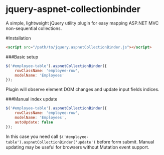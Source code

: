 jquery-aspnet-collectionbinder
==============================

A simple, lightweight jQuery utility plugin for easy mapping ASP.NET MVC non-sequential collections.


#Installation

```html
<script src="/path/to/jquery.aspnetCollectionBinder.js"></script>
```
###Basic setup

```javascript
$('#employee-table').aspnetCollectionBinder({
    rowClassName: 'employee-row',
    modelName: 'Employees'
});
```

Plugin will observe element DOM changes and update input fields indices.

###Manual index update


```javascript
$('#employee-table').aspnetCollectionBinder({
    rowClassName: 'employee-row',
    modelName: 'Employees',
    autoUpdate: false
});
```

In this case you need call ```$('#employee-table').aspnetCollectionBinder('update')``` before form submit.
Manual updating may be useful for browsers without Mutation event support.






